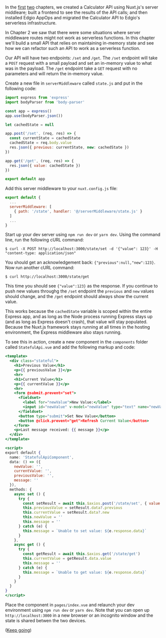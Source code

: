 In the [first](./ch1.md) [two](./ch2.md) chapters, we created a Calculator API using Nuxt.js's server middleare; built a frontend to see the results of the API calls; and then installed Edgio AppOps and migrated the Calculator API to Edgio's serverless infrastructure.

In Chapter 2 we saw that there were some situations where server middleware routes might not work as serverless functions. In this chapter we'll build a small API that relies on maintaining in-memory state and see how we can refactor such an API to work as a serverless function.

Our API will have two endpoints: `/set` and `/get`. The `/set` endpoint will take a `POST` request with a small payload and set an in-memory value to what was in the payload. The `/get` endpoint take a `GET` request with no parameters and will return the in-memory value.

Create a new file in `serverMiddleware` called `state.js` and put in the following code:

```js
import express from 'express'
import bodyParser from 'body-parser'

const app = express()
app.use(bodyParser.json())

let cachedState = null

app.post('/set', (req, res) => {
  const currentState = cachedState
  cachedState = req.body.value
  res.json({ previous: currentState, new: cachedState })
})

app.get('/get', (req, res) => {
  res.json({ value: cachedState })
})

export default app
```

Add this server middleware to your `nuxt.config.js` file:

```js
export default {
  ...
  serverMiddleware: [
    { path: '/state', handler: '@/serverMiddleware/state.js' }
  ]
  ...
}
```

Start up your dev server using `npm run dev` or `yarn dev`. Using the command line, run the following cURL command:

```
$ curl -X POST http://localhost:3000/state/set -d '{"value": 123}' -H "content-type: application/json"
```

You should get an acknowledgement back: `{"previous":null,"new":123}`. Now run another cURL command:

```
$ curl http://localhost:3000/state/get
```

This time you should see `{"value":123}` as the response. If you continue to push new values throughg the `/set` endpoint the `previous` and `new` values should change, and the `/get` endpoint should always show the current value.

This works because the `cachedState` variable is scoped within the entire Express app, and as long as the Node process running Express stays up (and as long as Express doesn't crash), that value will stay populated. Because the Nuxt.js framework stays running at all times in the hosting environment, the Express middleware also stays running.

To see this in action, create a new component in the `components` folder called `StatefulApi.vue` and add the following markup and code:

```jsx
<template>
  <div class="stateful">
    <h1>Previous Value</h1>
    <p>{{ previousValue }}</p>
    <hr>
    <h1>Current Value</h1>
    <p>{{ currentValue }}</p>
    <hr>
    <form @submit.prevent="set">
      <fieldset>
        <label for="newValue">New Value:</label>
        <input id="newValue" v-model="newValue" type="text" name="newValue">
      </fieldset>
      <button type="submit">Set New Value</button>
      <button @click.prevent="get">Refresh Current Value</button>
    </form>
    <p>Last message received: {{ message }}</p>
  </div>
</template>

<script>
export default {
  name: 'StatefulApiComponent',
  data: () => ({
    newValue: '',
    currentValue: '',
    previousValue: '',
    message: ''
  }),
  methods: {
    async set () {
      try {
        const setResult = await this.$axios.post('/state/set', { value: this.newValue })
        this.previousValue = setResult.data?.previous
        this.currentValue = setResult.data?.new
        this.newValue = ''
        this.message = ''
      } catch (e) {
        this.message = `Unable to set value: ${e.response.data}`
      }
    },
    async get () {
      try {
        const getResult = await this.$axios.get('/state/get')
        this.currentValue = getResult.data.value
        this.message = ''
      } catch (e) {
        this.message = `Unable to get value: ${e.response.data}`
      }
    }
  }
}
</script>
```

Place the component in `pages/index.vue` and relaunch your dev environment using `npm run dev` or `yarn dev`. Note that you can open up `http://localhost:3000` in a new browser or an incognito window and the state is shared betwen the two devices.

([Keep going](./ch3b.md))
